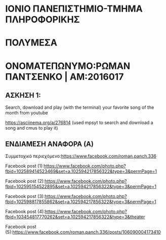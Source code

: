 # ΙΟΝΙΟ ΠΑΝΕΠΙΣΤΗΜΙΟ-ΤΜΗΜΑ ΠΛΗΡΟΦΟΡΙΚΗΣ 

# ΠΟΛΥΜΕΣΑ

# OΝΟΜΑΤΕΠΩΝΥΜΟ:ΡΩΜΑΝ ΠΑΝΤΣΕΝΚΟ | ΑΜ:2016017


## ΑΣΚΗΣΗ 1:

Search, download and play (with the terminal) your favorite song of the month from youtube

https://asciinema.org/a/276814 (used mpsyt to search and download a song and cmus to play it)


## ΕΝΔΙΑΜΕΣΗ ΑΝΑΦΟΡΑ (Α)

Συμμετοχικό περιεχόμενο:https://www.facebook.com/roman.panch.336

Facebook post (1):https://www.facebook.com/photo.php?fbid=102589414523469&set=a.102594217856322&type=3&permPage=1 

Facebook post (2):https://www.facebook.com/photo.php?fbid=102595154522895&set=a.102594217856322&type=3&permPage=1 

Facebook post (3):https://www.facebook.com/photo.php?fbid=102598817855862&set=a.102594217856322&type=3&permPage=1 

Facebook post (4):https://www.facebook.com/photo.php?fbid=103454817770262&set=a.102594217856322&type=3&theater 

Facebook post (5):https://www.facebook.com/roman.panch.336/posts/106090004173410

